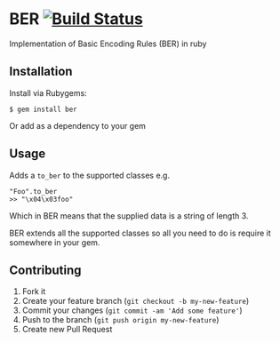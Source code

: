 # BER [![Build Status](https://travis-ci.org/Arcath/BER.png?branch=master)](https://travis-ci.org/Arcath/BER)

Implementation of Basic Encoding Rules (BER) in ruby

## Installation

Install via Rubygems:

    $ gem install ber
	
Or add as a dependency to your gem 

## Usage

Adds a `to_ber` to the supported classes e.g.

    "Foo".to_ber
	>> "\x04\x03foo"

Which in BER means that the supplied data is a string of length 3.

BER extends all the supported classes so all you need to do is require it somewhere in your gem.

## Contributing

1. Fork it
2. Create your feature branch (`git checkout -b my-new-feature`)
3. Commit your changes (`git commit -am 'Add some feature'`)
4. Push to the branch (`git push origin my-new-feature`)
5. Create new Pull Request
